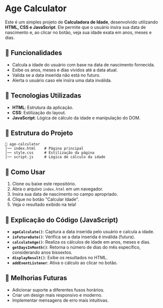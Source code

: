 # Age Calculator

Este é um simples projeto de **Calculadora de Idade**, desenvolvido utilizando **HTML, CSS e JavaScript**. Ele permite que o usuário insira sua data de nascimento e, ao clicar no botão, veja sua idade exata em anos, meses e dias.

## 📌 Funcionalidades
- Calcula a idade do usuário com base na data de nascimento fornecida.
- Exibe os anos, meses e dias vividos até a data atual.
- Valida se a data inserida não está no futuro.
- Alerta o usuário caso ele insira uma data inválida.

## 🚀 Tecnologias Utilizadas
- **HTML**: Estrutura da aplicação.
- **CSS**: Estilização do layout.
- **JavaScript**: Lógica de cálculo da idade e manipulação do DOM.

## 📂 Estrutura do Projeto
```
📁 age-calculator
│── index.html    # Página principal
│── style.css     # Estilização da página
│── script.js     # Lógica de cálculo da idade
```

## 📜 Como Usar
1. Clone ou baixe este repositório.
2. Abra o arquivo `index.html` em um navegador.
3. Insira sua data de nascimento no campo apropriado.
4. Clique no botão "Calcular Idade".
5. Veja o resultado exibido na tela!

## 📌 Explicação do Código (JavaScript)
- **`ageCalculate()`**: Captura a data inserida pelo usuário e calcula a idade.
- **`isFutureDate()`**: Verifica se a data inserida é inválida (futura).
- **`calculateAge()`**: Realiza os cálculos de idade em anos, meses e dias.
- **`getDaysInMonth()`**: Retorna o número de dias do mês específico, considerando anos bissextos.
- **`displayResult()`**: Exibe os resultados no HTML.
- **`addEventListener`**: Ativa o cálculo ao clicar no botão.

## 📌 Melhorias Futuras
- Adicionar suporte a diferentes fusos horários.
- Criar um design mais responsivo e moderno.
- Implementar mensagens de erro mais intuitivas.

